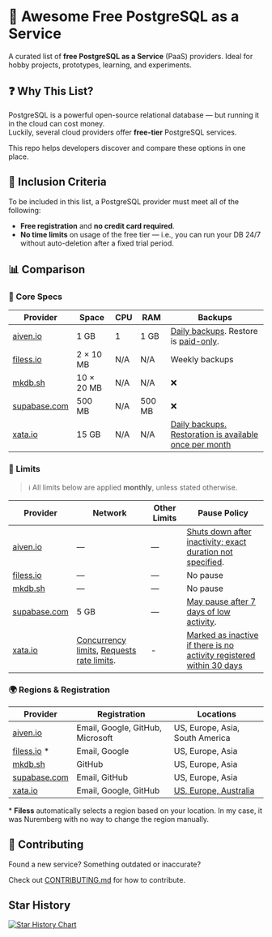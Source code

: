 # 🐘 Awesome Free PostgreSQL as a Service

A curated list of **free PostgreSQL as a Service** (PaaS) providers. Ideal for hobby projects, prototypes, learning, and experiments.

## ❓ Why This List?

PostgreSQL is a powerful open-source relational database — but running it in the cloud can cost money.  
Luckily, several cloud providers offer **free-tier** PostgreSQL services.

This repo helps developers discover and compare these options in one place.

## 📌 Inclusion Criteria

To be included in this list, a PostgreSQL provider must meet all of the following:

- **Free registration** and **no credit card required**.
- **No time limits** on usage of the free tier — i.e., you can run your DB 24/7 without auto-deletion after a fixed trial period.

## 📊 Comparison

### 🔧 Core Specs

| Provider                                                      | Space      | CPU | RAM    | Backups                                                                                                                                                                                 |
| ------------------------------------------------------------- | ---------- | --- | ------ | --------------------------------------------------------------------------------------------------------------------------------------------------------------------------------------- |
| [aiven.io](https://aiven.io/docs/platform/concepts/free-plan) | 1 GB       | 1   | 1 GB   | [Daily backups](https://aiven.io/docs/products/postgresql/concepts/pg-backups). Restore is [paid-only](https://aiven.io/community/forum/t/how-do-i-get-mysql-backup-in-free-tier/1127). |
| [filess.io](https://filess.io)                                | 2 × 10 MB  | N/A | N/A    | Weekly backups                                                                                                                                                                          |
| [mkdb.sh](https://www.mkdb.sh)                                | 10 × 20 MB | N/A | N/A    | ❌                                                                                                                                                                                      |
| [supabase.com](https://supabase.com)                          | 500 MB     | N/A | 500 MB | ❌                                                                                                                                                                                      |
| [xata.io](https://lite.xata.io/)                              | 15 GB      | N/A | N/A    | [Daily backups. Restoration is available once per month](https://xata.io/docs/concepts/pricing#daily-backups)                                                                           |

### 🛑 Limits

> ℹ️ All limits below are applied **monthly**, unless stated otherwise.

| Provider                             | Network                                                                                                                                                  | Other Limits | Pause Policy                                                                                                                                       |
| ------------------------------------ | -------------------------------------------------------------------------------------------------------------------------------------------------------- | ------------ | -------------------------------------------------------------------------------------------------------------------------------------------------- |
| [aiven.io](https://aiven.io)         | —                                                                                                                                                        | —            | [Shuts down after inactivity; exact duration not specified](https://aiven.io/docs/platform/concepts/free-plan#free-plan-features-and-limitations). |
| [filess.io](https://filess.io)       | —                                                                                                                                                        | —            | No pause                                                                                                                                           |
| [mkdb.sh](https://www.mkdb.sh)       | —                                                                                                                                                        | —            | No pause                                                                                                                                           |
| [supabase.com](https://supabase.com) | 5 GB                                                                                                                                                     | —            | [May pause after 7 days of low activity](https://supabase.com/docs/guides/deployment/going-into-prod#availability).                                |
| [xata.io](https://lite.xata.io/)     | [Concurrency limits](https://xata.io/docs/concepts/pricing#concurrency-limit), [Requests rate limits](https://xata.io/docs/concepts/pricing#rate-limit). | -            | [Marked as inactive if there is no activity registered within 30 days](https://xata.io/docs/inactive-branches)                                     |

### 🌍 Regions & Registration

| Provider                             | Registration                     | Locations                                                                       |
| ------------------------------------ | -------------------------------- | ------------------------------------------------------------------------------- |
| [aiven.io](https://aiven.io)         | Email, Google, GitHub, Microsoft | US, Europe, Asia, South America                                                 |
| [filess.io](https://filess.io) \*    | Email, Google                    | US, Europe, Asia                                                                |
| [mkdb.sh](https://www.mkdb.sh)       | GitHub                           | US, Europe, Asia                                                                |
| [supabase.com](https://supabase.com) | Email, GitHub                    | US, Europe, Asia                                                                |
| [xata.io](https://lite.xata.io/)     | Email, Google, GitHub            | [US, Europe, Australia](https://xata.io/docs/getting-started/available-regions) |

\* **Filess** automatically selects a region based on your location. In my case, it was Nuremberg with no way to change the region manually.

## 🤝 Contributing

Found a new service? Something outdated or inaccurate?

Check out [CONTRIBUTING.md](CONTRIBUTING.md) for how to contribute.

## Star History

[![Star History Chart](https://api.star-history.com/svg?repos=alexeyfv/awesome-free-postgres&type=Date)](https://www.star-history.com/#alexeyfv/awesome-free-postgres&Date)
